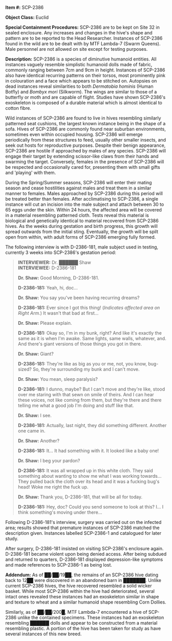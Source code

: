**Item #:** SCP-2386

**Object Class:** Euclid

**Special Containment Procedures:** SCP-2386 are to be kept on Site 32 in sealed enclosure. Any increases and changes in the hive's shape and pattern are to be reported to the Head Researcher. Instances of SCP-2386 found in the wild are to be dealt with by MTF Lambda-7 (Swarm Queens). Male personnel are not allowed on site except for testing purposes.

**Description:** SCP-2386 is a species of diminutive humanoid entities. All instances vaguely resemble simplistic humanoid dolls made of fabric, commonly ranging between 7cm and 9cm in height. Instances of SCP-2386 also have identical recurring patterns on their torsos, most prominently pink in colouration and a face which appears to be stitched on. Autopsies on dead instances reveal similarities to both _Dermatobia hominis_ (Human Botfly) and _Bombyx mori_ (Silkworm). The wings are similar to those of a butterfly or moth and are capable of flight. Studies have shown SCP-2386's exoskeleton is composed of a durable material which is almost identical to cotton fibre.

Wild instances of SCP-2386 are found to live in hives resembling similarly patterned seat cushions, the largest known instance being in the shape of a sofa. Hives of SCP-2386 are commonly found near suburban environments, sometimes even within occupied housing. SCP-2386 will emerge periodically from these structures to feed, usually other smaller insects, and seek out hosts for reproductive purposes. Despite their benign appearance, SCP-2386 are hostile if approached by males of any species. SCP-2386 will engage their target by extending scissor-like claws from their hands and swarming the target. Conversely, females in the presence of SCP-2386 will be respected and occasionally cared for, presenting them with small gifts and 'playing' with them.

During the Spring/Summer seasons, SCP-2386 will enter their mating season and cease hostilities against males and treat them in a similar manner to females. Males approached by SCP-2386 during this period will be treated better than females. After acclimatising to SCP-2386, a single instance will cut an incision into the male subject and attach between 30 to 65 eggs under the skin. Within 24 hours, the affected area will be covered in a material resembling patterned cloth. Tests reveal this material is biological and genetically identical to material recovered from SCP-2386 hives. As the weeks during gestation and birth progress, this growth will spread outwards from the initial sting. Eventually, the growth will be spilt open from within, with adult forms of SCP-2386 emerging fully formed.

The following interview is with D-2386-181, male subject used in testing, currently 3 weeks into SCP-2386's gestation period:

> **INTERVIEWER:** Dr. ██████ Shaw  
> **INTERVIEWEE:** D-2386-181
> 
> **Dr. Shaw:** Good Morning, D-2386-181.
> 
> **D-2386-181:** Yeah, hi, doc…
> 
> **Dr. Shaw:** You say you've been having recurring dreams?
> 
> **D-2386-181:** Ever since I got this thing! (_Indicates affected area on Right Arm._) It wasn't that bad at first…
> 
> **Dr. Shaw:** Please explain.
> 
> **D-2386-181:** Okay so, I'm in my bunk, right? And like it's exactly the same as it is when I'm awake. Same lights, same walls, whatever, and. And there's giant versions of those things you got in there.
> 
> **Dr. Shaw:** Giant?
> 
> **D-2386-181:** They're like as big as you or me, not, you know, bug-sized? So, they're surrounding my bunk and I can't move.
> 
> **Dr. Shaw:** You mean, sleep paralysis?
> 
> **D-2386-181:** I dunno, maybe? But I can't move and they're like, stood over me staring with that sewn on smile of theirs. And I can hear these voices, not like coming from them, but they're there and there telling me what a good job I'm doing and stuff like that.
> 
> **Dr. Shaw:** I see.
> 
> **D-2386-181:** Actually, last night, they did something different. Another one came in.
> 
> **Dr. Shaw:** Another?
> 
> **D-2386-181:** It… It had something with it. It looked like a baby one!
> 
> **Dr. Shaw:** I beg your pardon?
> 
> **D-2386-181:** It was all wrapped up in this white cloth. They said something about wanting to show me what I was working towards… They pulled back the cloth over its head and it was a fucking bug's head! Woke me right the fuck up.
> 
> **Dr. Shaw:** Thank you, D-2386-181, that will be all for today.
> 
> **D-2386-181:** Hey, doc? Could you send someone to look at this? I… I think something's moving under there…

Following D-2386-181's interview, surgery was carried out on the infected area; results showed that premature instances of SCP-2386 matched the description given. Instances labelled SCP-2386-1 and catalogued for later study.

After surgery, D-2386-181 insisted on visiting SCP-2386's enclosure again. D-2386-181 became violent upon being denied access. After being subdued and returned to quarters, D-2386-181 displayed depression-like symptoms and made references to SCP-2386-1 as being lost.

**Addendum:** As of ██/██/19██, the remains of an SCP-2386 hive dating back to 12██ were discovered in an abandoned barn in ███████. Unlike current SCP-2386 hives, the hive recovered resembled a solid wicker basket. While most SCP-2386 within the hive had deteriorated, several intact ones revealed these instances had an exoskeleton similar in shape and texture to wheat and a similar humanoid shape resembling Corn Dollies.

Similarly, as of ██/██/200█, MTF Lambda-7 encountered a hive of SCP-2386 unlike the contained specimens. These instances had an exoskeleton resembling ██████ dolls and appear to be constructed from a material resembling plastic. A portion of the hive has been taken for study as have several instances of this new breed.